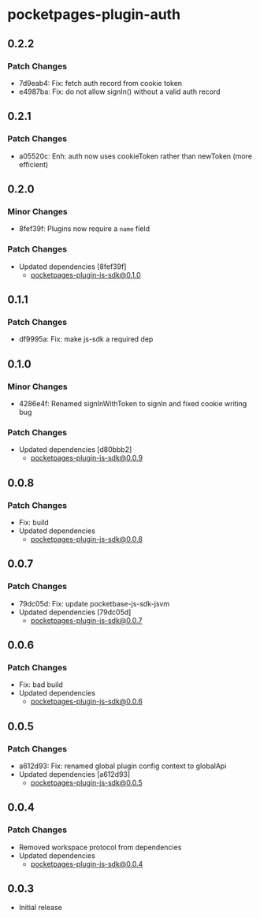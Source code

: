 # pocketpages-plugin-auth

## 0.2.2

### Patch Changes

- 7d9eab4: Fix: fetch auth record from cookie token
- e4987ba: Fix: do not allow signIn() without a valid auth record

## 0.2.1

### Patch Changes

- a05520c: Enh: auth now uses cookieToken rather than newToken (more efficient)

## 0.2.0

### Minor Changes

- 8fef39f: Plugins now require a `name` field

### Patch Changes

- Updated dependencies [8fef39f]
  - pocketpages-plugin-js-sdk@0.1.0

## 0.1.1

### Patch Changes

- df9995a: Fix: make js-sdk a required dep

## 0.1.0

### Minor Changes

- 4286e4f: Renamed signInWithToken to signIn and fixed cookie writing bug

### Patch Changes

- Updated dependencies [d80bbb2]
  - pocketpages-plugin-js-sdk@0.0.9

## 0.0.8

### Patch Changes

- Fix: build
- Updated dependencies
  - pocketpages-plugin-js-sdk@0.0.8

## 0.0.7

### Patch Changes

- 79dc05d: Fix: update pocketbase-js-sdk-jsvm
- Updated dependencies [79dc05d]
  - pocketpages-plugin-js-sdk@0.0.7

## 0.0.6

### Patch Changes

- Fix: bad build
- Updated dependencies
  - pocketpages-plugin-js-sdk@0.0.6

## 0.0.5

### Patch Changes

- a612d93: Fix: renamed global plugin config context to globalApi
- Updated dependencies [a612d93]
  - pocketpages-plugin-js-sdk@0.0.5

## 0.0.4

### Patch Changes

- Removed workspace protocol from dependencies
- Updated dependencies
  - pocketpages-plugin-js-sdk@0.0.4

## 0.0.3

- Initial release
